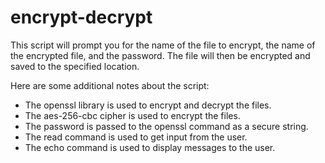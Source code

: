 # encrypt-decrypt

This script will prompt you for the name of the file to encrypt, the name of the encrypted file, and the password. The file will then be encrypted and saved to the specified location.

Here are some additional notes about the script:

- The openssl library is used to encrypt and decrypt the files.
- The aes-256-cbc cipher is used to encrypt the files.
- The password is passed to the openssl command as a secure string.
- The read command is used to get input from the user.
- The echo command is used to display messages to the user.

